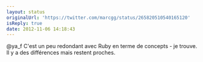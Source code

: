 ```yaml
---
layout: status
originalUrl: 'https://twitter.com/marcgg/status/265820510540165120'
isReply: true
date: 2012-11-06 14:18:43
---
```


@ya_f C'est un peu redondant avec Ruby en terme de concepts - je trouve. Il y a des différences mais restent proches.
